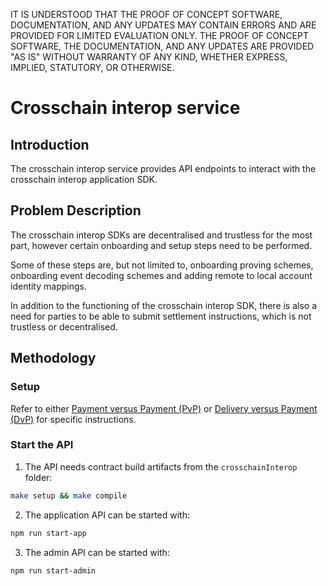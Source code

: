 IT IS UNDERSTOOD THAT THE PROOF OF CONCEPT SOFTWARE, DOCUMENTATION, AND ANY UPDATES MAY CONTAIN ERRORS AND ARE PROVIDED
FOR LIMITED EVALUATION ONLY. THE PROOF OF CONCEPT SOFTWARE, THE DOCUMENTATION, AND ANY UPDATES ARE PROVIDED "AS IS"
WITHOUT WARRANTY OF ANY KIND, WHETHER EXPRESS, IMPLIED, STATUTORY, OR OTHERWISE.

# Crosschain interop service

## Introduction

The crosschain interop service provides API endpoints to interact with the crosschain interop application SDK.

## Problem Description

The crosschain interop SDKs are decentralised and trustless for the most part, however certain onboarding and setup steps need to be performed.

Some of these steps are, but not limited to, onboarding proving schemes, onboarding event decoding schemes and adding remote to local account identity mappings.

In addition to the functioning of the crosschain interop SDK, there is also a need for parties to be able to submit settlement instructions, which is not trustless or decentralised.

## Methodology

### Setup

Refer to either [Payment versus Payment (PvP)](pvp/README.md) or [Delivery versus Payment (DvP)](dvp/README.md) for
specific instructions.

### Start the API

1. The API needs contract build artifacts from the `crosschainInterop` folder:

```bash
make setup && make compile
```

2. The application API can be started with:

```bash
npm run start-app
```

3. The admin API can be started with:

```bash
npm run start-admin
```
